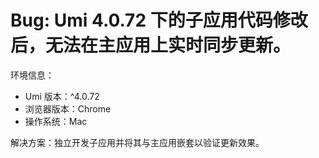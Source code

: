 # Bug: Umi 4.0.72 下的子应用代码修改后，无法在主应用上实时同步更新。

环境信息：

- Umi 版本：^4.0.72
- 浏览器版本：Chrome
- 操作系统：Mac

解决方案：独立开发子应用并将其与主应用嵌套以验证更新效果。
